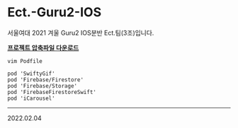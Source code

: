 # Ect.-Guru2-IOS
서울여대 2021 겨울 Guru2 IOS분반 
Ect.팀(3조)입니다.

**[프로젝트 압축파일 다운로드](https://drive.google.com/file/d/1sWNwhn49mDeNpU3ul2YdfEketAokX9mB/view?usp=sharing)**

```
vim Podfile
```

```
pod 'SwiftyGif'
pod 'Firebase/Firestore'
pod 'Firebase/Storage'
pod 'FirebaseFirestoreSwift'
pod 'iCarousel'
```


---
2022.02.04
